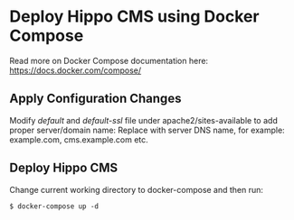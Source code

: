 Deploy Hippo CMS using Docker Compose
=====================================
Read more on Docker Compose documentation here: https://docs.docker.com/compose/

Apply Configuration Changes
---------------------------
Modify *default* and *default-ssl* file under apache2/sites-available to add proper server/domain name:
Replace *<domain name>* with server DNS name, for example: example.com, cms.example.com etc.


Deploy Hippo CMS
----------
Change current working directory to docker-compose and then run:
```
$ docker-compose up -d
```
